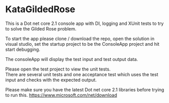 # KataGildedRose

This is a Dot net core 2.1 console app with DI, logging and XUnit tests to try to solve the Gilded Rose problem.

To start the app please clone / download the repo, open the solution in visual studio, 
set the startup project to be the ConsoleApp project and hit start debugging.

The consoleApp will display the test input and test output data.

Please open the test project to view the unit tests.  
There are several unit tests and one acceptance test which uses the test input and checks with the expected output.

Please make sure you have the latest Dot net core 2.1 libraries before trying to run this.
https://www.microsoft.com/net/download
